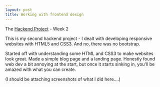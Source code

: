 ```yaml
---
layout: post
title: Working with frontend design
---
```


<div class="message">
The <a href="http://deepakkarki.github.io/blog/2015/08/08/The-Hackend-Project/">Hackend Project</a> - Week 2
</div>

This is my second hackend project - I dealt with developing responsive websites with HTML5 and CSS3. And no, there was no bootstrap.

<!--more-->

Started off with understanding some HTML and CSS3 to make websites look great. Made a simple blog page and a landing page. Honestly found web dev a bit annoying at the start, but once it starts sinking in, you'll be amazed with what you can create.


(I should be attaching screenshots of what I did here....)
